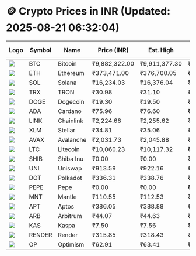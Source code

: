 # 🪙 Crypto Prices in INR (Updated: 2025-08-21 06:32:04)

| Logo | Symbol | Name       | Price (INR) | Est. High | Est. Low | Gross Profit | Fees | Net Profit | ROI % |
|------|--------|------------|-------------|-----------|----------|---------------|------|-------------|--------|
| ![](https://coin-images.coingecko.com/coins/images/1/large/bitcoin.png?1696501400) | BTC    | Bitcoin    | ₹9,882,322.00 | ₹9,911,377.30 | ₹9,853,266.70 | ₹589.76 | ₹200.00 | ₹389.76 | 0.39% |
| ![](https://coin-images.coingecko.com/coins/images/279/large/ethereum.png?1696501628) | ETH    | Ethereum   | ₹373,471.00 | ₹376,700.05 | ₹370,241.95 | ₹1,744.29 | ₹200.00 | ₹1,544.29 | 1.54% |
| ![](https://coin-images.coingecko.com/coins/images/4128/large/solana.png?1718769756) | SOL    | Solana     | ₹16,234.03 | ₹16,376.04 | ₹16,092.02 | ₹1,765.02 | ₹200.00 | ₹1,565.02 | 1.57% |
| ![](https://coin-images.coingecko.com/coins/images/1094/large/tron-logo.png?1696502193) | TRX    | TRON       | ₹30.98 | ₹31.10 | ₹30.86 | ₹797.23 | ₹200.00 | ₹597.23 | 0.60% |
| ![](https://coin-images.coingecko.com/coins/images/5/large/dogecoin.png?1696501409) | DOGE   | Dogecoin   | ₹19.30 | ₹19.50 | ₹19.10 | ₹2,057.21 | ₹200.00 | ₹1,857.21 | 1.86% |
| ![](https://coin-images.coingecko.com/coins/images/975/large/cardano.png?1696502090) | ADA    | Cardano    | ₹75.96 | ₹76.60 | ₹75.32 | ₹1,688.70 | ₹200.00 | ₹1,488.70 | 1.49% |
| ![](https://coin-images.coingecko.com/coins/images/877/large/chainlink-new-logo.png?1696502009) | LINK   | Chainlink  | ₹2,224.68 | ₹2,255.62 | ₹2,193.74 | ₹2,820.80 | ₹200.00 | ₹2,620.80 | 2.62% |
| ![](https://coin-images.coingecko.com/coins/images/100/large/fmpFRHHQ_400x400.jpg?1735231350) | XLM    | Stellar    | ₹34.81 | ₹35.06 | ₹34.56 | ₹1,458.42 | ₹200.00 | ₹1,258.42 | 1.26% |
| ![](https://coin-images.coingecko.com/coins/images/12559/large/Avalanche_Circle_RedWhite_Trans.png?1696512369) | AVAX   | Avalanche  | ₹2,031.73 | ₹2,045.88 | ₹2,017.58 | ₹1,402.77 | ₹200.00 | ₹1,202.77 | 1.20% |
| ![](https://coin-images.coingecko.com/coins/images/2/large/litecoin.png?1696501400) | LTC    | Litecoin   | ₹10,060.23 | ₹10,117.32 | ₹10,003.14 | ₹1,141.53 | ₹200.00 | ₹941.53 | 0.94% |
| ![](https://coin-images.coingecko.com/coins/images/11939/large/shiba.png?1696511800) | SHIB   | Shiba Inu  | ₹0.00 | ₹0.00 | ₹0.00 | ₹1,459.48 | ₹200.00 | ₹1,259.48 | 1.26% |
| ![](https://coin-images.coingecko.com/coins/images/12504/large/uniswap-logo.png?1720676669) | UNI    | Uniswap    | ₹913.59 | ₹922.16 | ₹905.02 | ₹1,893.10 | ₹200.00 | ₹1,693.10 | 1.69% |
| ![](https://coin-images.coingecko.com/coins/images/12171/large/polkadot.png?1696512008) | DOT    | Polkadot   | ₹336.31 | ₹338.76 | ₹333.86 | ₹1,465.57 | ₹200.00 | ₹1,265.57 | 1.27% |
| ![](https://coin-images.coingecko.com/coins/images/29850/large/pepe-token.jpeg?1696528776) | PEPE   | Pepe       | ₹0.00 | ₹0.00 | ₹0.00 | ₹1,844.55 | ₹200.00 | ₹1,644.55 | 1.64% |
| ![](https://coin-images.coingecko.com/coins/images/30980/large/Mantle-Logo-mark.png?1739213200) | MNT    | Mantle     | ₹110.55 | ₹112.53 | ₹108.57 | ₹3,644.60 | ₹200.00 | ₹3,444.60 | 3.44% |
| ![](https://coin-images.coingecko.com/coins/images/26455/large/aptos_round.png?1696525528) | APT    | Aptos      | ₹386.05 | ₹388.88 | ₹383.22 | ₹1,477.22 | ₹200.00 | ₹1,277.22 | 1.28% |
| ![](https://coin-images.coingecko.com/coins/images/16547/large/arb.jpg?1721358242) | ARB    | Arbitrum   | ₹44.07 | ₹44.63 | ₹43.51 | ₹2,592.75 | ₹200.00 | ₹2,392.75 | 2.39% |
| ![](https://coin-images.coingecko.com/coins/images/25751/large/kaspa-icon-exchanges.png?1696524837) | KAS    | Kaspa      | ₹7.50 | ₹7.56 | ₹7.44 | ₹1,734.92 | ₹200.00 | ₹1,534.92 | 1.53% |
| ![](https://coin-images.coingecko.com/coins/images/11636/large/rndr.png?1696511529) | RENDER | Render     | ₹315.85 | ₹318.43 | ₹313.27 | ₹1,647.14 | ₹200.00 | ₹1,447.14 | 1.45% |
| ![](https://coin-images.coingecko.com/coins/images/25244/large/Optimism.png?1696524385) | OP     | Optimism   | ₹62.91 | ₹63.41 | ₹62.41 | ₹1,610.38 | ₹200.00 | ₹1,410.38 | 1.41% |
